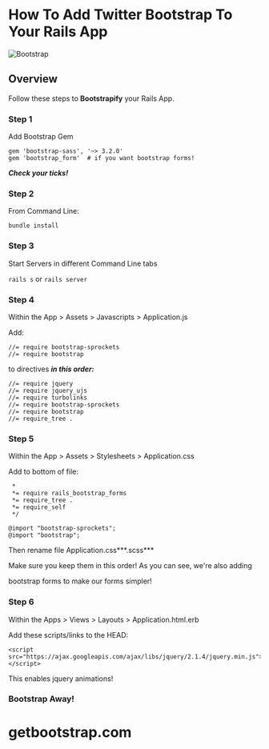 # How To Add Twitter Bootstrap To Your Rails App

![Bootstrap](http://masteryit.com/blog/wp-content/uploads/2014/01/bootstrap-3.jpg)

## Overview

Follow these steps to **Bootstrapify** your Rails App.



### Step 1

Add Bootstrap Gem

``` 
gem 'bootstrap-sass', '~> 3.2.0'
gem 'bootstrap_form'  # if you want bootstrap forms!
```

***Check your ticks!***

### Step 2

From Command Line:

``` 
bundle install
```

### Step 3

Start Servers in different Command Line tabs 

`rails s` or `rails server`



### Step 4

Within the App > Assets > Javascripts > Application.js

Add:

``` 
//= require bootstrap-sprockets
//= require bootstrap
```

to directives ***in this order:***

``` 
//= require jquery
//= require jquery_ujs
//= require turbolinks
//= require bootstrap-sprockets
//= require bootstrap
//= require_tree .

```

### Step 5

Within the App > Assets > Stylesheets > Application.css

Add to bottom of file:

``` 
 *
 *= require rails_bootstrap_forms
 *= require_tree .
 *= require_self
 */

@import "bootstrap-sprockets";
@import "bootstrap";
```



Then rename file Application.css***.scss***

Make sure you keep them in this order! As you can see, we're also adding 

bootstrap forms to make our forms simpler!

### Step 6

Within the Apps > Views > Layouts > Application.html.erb

Add these scripts/links to the HEAD:



``` 
<script src="https://ajax.googleapis.com/ajax/libs/jquery/2.1.4/jquery.min.js"></script>
```

This enables jquery animations!

### Bootstrap Away!

# getbootstrap.com